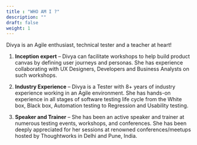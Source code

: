 ```yaml
---
title : "WHO AM I ?"
description: ""
draft: false
weight: 1
---
```


Divya is an Agile enthusiast, technical tester and a teacher at heart!

1) **Inception expert** – Divya can facilitate workshops to help build product canvas by defining user journeys and personas. She has experience collaborating with UX Designers, Developers and Business Analysts on such workshops.

2) **Industry Experience** – Divya is a Tester with 8+ years of industry experience working in an Agile environment. She has hands-on experience in all stages of software testing life cycle from the White box, Black box, Automation testing to Regression and Usability testing.

3) **Speaker and Trainer** – She has been an active speaker and trainer at numerous testing events, workshops, and conferences. She has been deeply appreciated for her sessions at renowned conferences/meetups hosted by Thoughtworks in Delhi and Pune, India.


